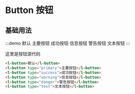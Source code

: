 # Button 按钮

## 基础用法

:::demo 
<l-button>默认</l-button>
<l-button type="primary">主要按钮</l-button>
<l-button type="success">成功按钮</l-button>
<l-button type="warning">信息按钮</l-button>
<l-button type="danger">警告按钮</l-button>
<l-button type="text">文本按钮</l-button>
:::

这里是按钮源代码

```html
<l-button>默认</l-button>
<l-button type="primary">主要按钮</l-button>
<l-button type="success">成功按钮</l-button>
<l-button type="warning">信息按钮</l-button>
<l-button type="danger">警告按钮</l-button>
<l-button type="text">文本按钮</l-button>
```
